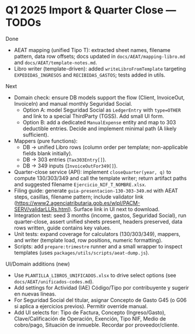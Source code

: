 # Q1 2025 Import & Quarter Close — TODOs

Done
- AEAT mapping (unified Tipo T): extracted sheet names, filename pattern, data row offsets; docs updated in `docs/AEAT/mapping-libro.md` and `docs/AEAT/template-notes.md`.
- Libro writer (template-driven): added `writeLibroFromTemplate` targeting `EXPEDIDAS_INGRESOS` and `RECIBIDAS_GASTOS`; tests added in utils.

Next
- Domain check: ensure DB models support the flow (Client, InvoiceOut, InvoiceIn) and manual monthly Seguridad Social.
  - Option A: model Seguridad Social as `LedgerEntry` with `type=OTHER` and link to a special ThirdParty (TGSS). Add small UI form.
  - Option B: add a dedicated `ManualExpense` entity and map to 303 deductible entries. Decide and implement minimal path (A likely sufficient).
- Mappers (pure functions):
  - DB → unified Libro rows (column order per template; non-applicable fields blank initially).
  - DB → 303 entries (`Tax303Entry[]`).
  - DB → 349 inputs (`InvoiceOutFor349[]`).
- Quarter-close service (API): implement `closeQuarter(year, q)` to compute 130/303/349 and call the template writer; return artifact paths and suggested filename `Ejercicio_NIF_T_NOMBRE.xlsx`.
- Filing guide: generate `guia-presentacion-130-303-349.md` with AEAT steps, casillas, filename pattern; include validator link (https://www2.agenciatributaria.gob.es/wlpl/PACM-SERV/validarLLRs.html). Surface link in UI next to download.
- Integration test: seed 3 months (income, gastos, Seguridad Social), run quarter-close, assert unified sheets present, headers preserved, data rows written, guide contains key values.
- Unit tests: expand coverage for calculators (130/303/349), mappers, and writer (template load, row positions, numeric formatting).
- Scripts: add `prepare:trimestre` runner and a small wrapper to inspect templates (uses `packages/utils/scripts/aeat-dump.js`).

UI/Domain additions (new)
- Use `PLANTILLA_LIBROS_UNIFICADOS.xlsx` to drive select options (see `docs/AEAT/unificados-codes.md`).
- Add settings for Actividad (IAE) Código/Tipo por contribuyente y sugerir en nuevas líneas.
- For Seguridad Social del titular, asignar Concepto de Gasto G45 (o G06 si aplica a ejercicios previos). Permitir override manual.
- Add UI selects for: Tipo de Factura, Concepto (Ingreso/Gasto), Clave/Calificación de Operación, Exención, Tipo NIF, Medio de cobro/pago, Situación de inmueble. Recordar por proveedor/cliente.
